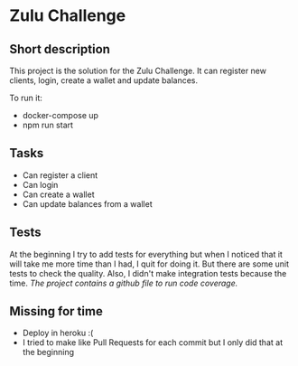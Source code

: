 # Zulu Challenge

## Short description

This project is the solution for the Zulu Challenge. It can register new clients, login, create a wallet and update balances.

To run it:

- docker-compose up
- npm run start

## Tasks

- Can register a client
- Can login
- Can create a wallet
- Can update balances from a wallet

## Tests

At the beginning I try to add tests for everything but when I noticed that it will take me more time than I had, I quit for doing it.
But there are some unit tests to check the quality. Also, I didn't make integration tests because the time.
_The project contains a github file to run code coverage._

## Missing for time

- Deploy in heroku :(
- I tried to make like Pull Requests for each commit but I only did that at the beginning
